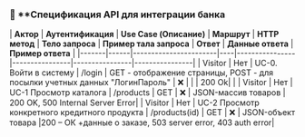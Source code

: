 ### 🔹 **Спецификация API для интеграции банка

| **Актор** |	**Аутентификация** |	**Use Case (Описание)** |	**Маршрут**	| **HTTP метод** | **Тело запроса**	| **Пример тала запроса** | **Ответ**	| **Данные ответа** | **Пример ответа** |
|-------|------|-----------------------|----|----------------|----------------|----------------|----------------|
| Visitor |	Нет	| UC-0. Войти в систему |	/login	| GET - отображение страницы, POST - для посылки учетных данных	"ЛогинПароль"	| ❌ | | |	200 Ok| |
| Visitor |	Нет |	UC-1 Просмотр каталога | /products |	GET | ❌ |	JSON-массив товаров |	200 OK, 500 Internal Server Error|
| Visitor |	Нет	| UC-2 Просмотр конкретного кредитного продукта |	/products(id)	| GET | ❌ | JSON-объект товара	|200 – ОК +данные о заказе, 503 server error, 403 auth error|
